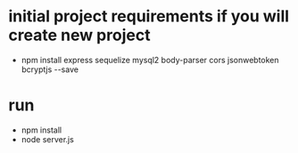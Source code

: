 # initial project requirements if you will create new project
- npm install express sequelize mysql2 body-parser cors jsonwebtoken bcryptjs --save

# run 
 - npm install
 - node server.js
